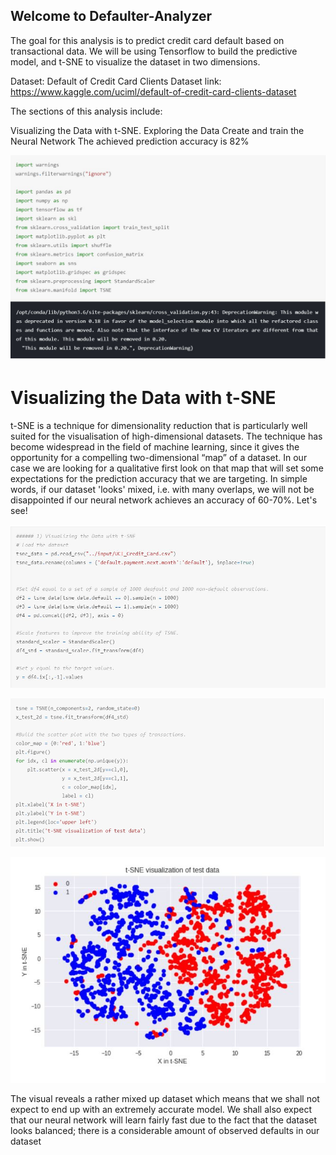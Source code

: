 ## Welcome to Defaulter-Analyzer
The goal for this analysis is to predict credit card default based on transactional data. We will be using Tensorflow to build the predictive model, and t-SNE to visualize the dataset in two dimensions.

Dataset: Default of Credit Card Clients Dataset link: https://www.kaggle.com/uciml/default-of-credit-card-clients-dataset

The sections of this analysis include:

Visualizing the Data with t-SNE.
Exploring the Data
Create and train the Neural Network
The achieved prediction accuracy is 82%


![alt text][logo1]

[logo1]: https://github.com/kbhyana/Defaulter-Analyzer/blob/master/Pictures/1.JPG?raw=true " "

# Visualizing the Data with t-SNE

t-SNE is a technique for dimensionality reduction that is particularly well suited for the visualisation of high-dimensional datasets. The technique has become widespread in the field of machine learning, since it gives the opportunity for a compelling two-dimensional “map” of a dataset. In our case we are looking for a qualitative first look on that map that will set some expectations for the prediction accuracy that we are targeting. In simple words, if our dataset 'looks' mixed, i.e. with many overlaps, we will not be disappointed if our neural network achieves an accuracy of 60-70%. Let's see!
 

![alt text][logo2]

[logo2]: https://github.com/kbhyana/Defaulter-Analyzer/blob/master/Pictures/2.JPG?raw=true " "

![alt text][logo3]

[logo3]: https://github.com/kbhyana/Defaulter-Analyzer/blob/master/Pictures/3.JPG?raw=true " "

![alt text][logo4]

[logo4]: https://github.com/kbhyana/Defaulter-Analyzer/blob/master/Pictures/4.JPG?raw=true " "


The visual reveals a rather mixed up dataset which means that we shall not expect to end up with an extremely accurate model. We shall also expect that our neural network will learn fairly fast due to the fact that the dataset looks balanced; there is a considerable amount of observed defaults in our dataset
<!--
## Header 2
### Header 3

- Bulleted
- List

1. Numbered
2. List

**Bold** and _Italic_ and `Code` text

[Link](url) and ![Image](src)
```

For more details see [GitHub Flavored Markdown](https://guides.github.com/features/mastering-markdown/).

### Jekyll Themes

Your Pages site will use the layout and styles from the Jekyll theme you have selected in your [repository settings](https://github.com/kbhyana/Defaulter-Analyzer/settings). The name of this theme is saved in the Jekyll `_config.yml` configuration file.

### Support or Contact

Having trouble with Pages? Check out our [documentation](https://help.github.com/categories/github-pages-basics/) or [contact support](https://github.com/contact) and we’ll help you sort it out.
--!>
